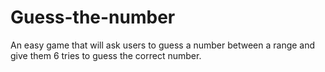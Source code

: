# Guess-the-number
An easy game that will ask users to guess a number between a range and give them 6 tries to guess the correct number.
